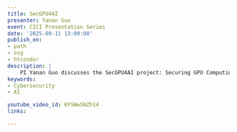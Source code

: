 ```yaml
---
title: SecGPU4AI
presenter: Yanan Guo
event: CICI Presentation Series
date: '2025-09-11 13:00:00'
publish_on:
- path
- osg
- htcondor
description: |
    PI Yanan Guo discusses the SecGPU4AI project: Securing GPU Computing for AI-Driven Scientific Workflows. The objective of the project is to bolster the security of scientific AI research against GPU memory safety vulnerabilities.
keywords:
- Cybersecurity
- AI

youtube_video_id: KF5WwSNZh14
links:

---
```

